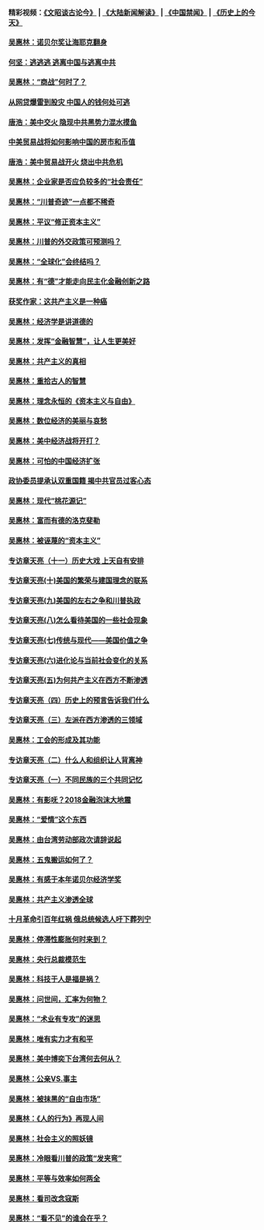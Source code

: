 #### 精彩视频：[《文昭谈古论今》](https://github.com/gfw-breaker/wenzhao/blob/master/README.md?t=01130931) | [《大陆新闻解读》](https://github.com/gfw-breaker/ntdtv-comedy/blob/master/README.md?t=01130931) | [《中国禁闻》](https://github.com/gfw-breaker/ntdtv-news/blob/master/README.md?t=01130931) | [《历史上的今天》](https://github.com/gfw-breaker/today-in-history/blob/master/README.md?t=01130931) 

#### [吴惠林：诺贝尔奖让海耶克翻身](../pages/nsc423/n10890049.md?t=01130931) 

#### [何坚：逃逃逃 逃离中国与逃离中共](../pages/nsc423/n10592891.md?t=01130931) 

#### [吴惠林：“商战”何时了？](../pages/nsc423/n10573558.md?t=01130931) 

#### [从网贷爆雷到股灾 中国人的钱何处可逃](../pages/nsc423/n10572800.md?t=01130931) 

#### [唐浩：美中交火 隐现中共黑势力混水摸鱼](../pages/nsc423/n10544040.md?t=01130931) 

#### [中美贸易战将如何影响中国的房市和币值](../pages/nsc423/n10543697.md?t=01130931) 

#### [唐浩：美中贸易战开火 烧出中共危机](../pages/nsc423/n10540126.md?t=01130931) 

#### [吴惠林：企业家是否应负较多的“社会责任”](../pages/nsc423/n10535022.md?t=01130931) 

#### [吴惠林：“川普奇迹”一点都不稀奇](../pages/nsc423/n10512808.md?t=01130931) 

#### [吴惠林：平议“修正资本主义”](../pages/nsc423/n10495724.md?t=01130931) 

#### [吴惠林：川普的外交政策可预测吗？](../pages/nsc423/n10462387.md?t=01130931) 

#### [吴惠林：“全球化”会终结吗？](../pages/nsc423/n10452838.md?t=01130931) 

#### [吴惠林：有“德”才能走向民主化金融创新之路](../pages/nsc423/n10432292.md?t=01130931) 

#### [获奖作家：这共产主义是一种癌](../pages/nsc423/n10431541.md?t=01130931) 

#### [吴惠林：经济学是讲道德的](../pages/nsc423/n10398014.md?t=01130931) 

#### [吴惠林：发挥“金融智慧”，让人生更美好](../pages/nsc423/n10375019.md?t=01130931) 

#### [吴惠林：共产主义的真相](../pages/nsc423/n10351394.md?t=01130931) 

#### [吴惠林：重拾古人的智慧](../pages/nsc423/n10337691.md?t=01130931) 

#### [吴惠林：理念永恒的《资本主义与自由》](../pages/nsc423/n10316274.md?t=01130931) 

#### [吴惠林：数位经济的美丽与哀愁](../pages/nsc423/n10292946.md?t=01130931) 

#### [吴惠林：美中经济战将开打？](../pages/nsc423/n10258825.md?t=01130931) 

#### [吴惠林：可怕的中国经济扩张](../pages/nsc423/n10219147.md?t=01130931) 

#### [政协委员提承认双重国籍 揭中共官员过客心态](../pages/nsc423/n10208809.md?t=01130931) 

#### [吴惠林：现代“桃花源记”](../pages/nsc423/n10185234.md?t=01130931) 

#### [吴惠林：富而有德的洛克斐勒](../pages/nsc423/n10142264.md?t=01130931) 

#### [吴惠林：被诬蔑的“资本主义”](../pages/nsc423/n10124816.md?t=01130931) 

#### [专访章天亮（十一）历史大戏 上天自有安排](../pages/nsc423/n10094905.md?t=01130931) 

#### [专访章天亮(十)美国的繁荣与建国理念的联系](../pages/nsc423/n10094899.md?t=01130931) 

#### [专访章天亮(九)美国的左右之争和川普执政](../pages/nsc423/n10094889.md?t=01130931) 

#### [专访章天亮(八)怎么看待美国的一些社会现象](../pages/nsc423/n10094857.md?t=01130931) 

#### [专访章天亮(七)传统与现代——美国价值之争](../pages/nsc423/n10093140.md?t=01130931) 

#### [专访章天亮(六)进化论与当前社会变化的关系](../pages/nsc423/n10092036.md?t=01130931) 

#### [专访章天亮(五)为何共产主义在西方不断渗透](../pages/nsc423/n10083620.md?t=01130931) 

#### [专访章天亮（四）历史上的预言告诉我们什么](../pages/nsc423/n10083606.md?t=01130931) 

#### [专访章天亮（三）左派在西方渗透的三领域](../pages/nsc423/n10081115.md?t=01130931) 

#### [吴惠林：工会的形成及其功能](../pages/nsc423/n10080633.md?t=01130931) 

#### [专访章天亮（二）什么人和组织让人背离神](../pages/nsc423/n10076637.md?t=01130931) 

#### [专访章天亮（一）不同民族的三个共同记忆](../pages/nsc423/n10074188.md?t=01130931) 

#### [吴惠林：有影呒？2018金融泡沫大地震](../pages/nsc423/n10040534.md?t=01130931) 

#### [吴惠林：“爱情”这个东西](../pages/nsc423/n10019423.md?t=01130931) 

#### [吴惠林：由台湾劳动部政次请辞说起](../pages/nsc423/n9979679.md?t=01130931) 

#### [吴惠林：五鬼搬运如何了？](../pages/nsc423/n9925338.md?t=01130931) 

#### [吴惠林：有感于本年诺贝尔经济学奖](../pages/nsc423/n9871883.md?t=01130931) 

#### [吴惠林：共产主义渗透全球](../pages/nsc423/n9812748.md?t=01130931) 

#### [十月革命引百年红祸 俄总统候选人吁下葬列宁](../pages/nsc423/n9810182.md?t=01130931) 

#### [吴惠林：停滞性膨胀何时来到？](../pages/nsc423/n9764136.md?t=01130931) 

#### [吴惠林：央行总裁模范生](../pages/nsc423/n9728134.md?t=01130931) 

#### [吴惠林：科技于人是福是祸？](../pages/nsc423/n9672982.md?t=01130931) 

#### [吴惠林：问世间，汇率为何物？](../pages/nsc423/n9621788.md?t=01130931) 

#### [吴惠林：“术业有专攻”的迷思](../pages/nsc423/n9580363.md?t=01130931) 

#### [吴惠林：唯有实力才有和平](../pages/nsc423/n9529599.md?t=01130931) 

#### [吴惠林：美中博奕下台湾何去何从？](../pages/nsc423/n9483598.md?t=01130931) 

#### [吴惠林：公亲VS.事主](../pages/nsc423/n9425637.md?t=01130931) 

#### [吴惠林：被抹黑的“自由市场”](../pages/nsc423/n9351545.md?t=01130931) 

#### [吴惠林：《人的行为》再现人间](../pages/nsc423/n9296339.md?t=01130931) 

#### [吴惠林：社会主义的照妖镜](../pages/nsc423/n9243460.md?t=01130931) 

#### [吴惠林：冷眼看川普的政策“发夹弯”](../pages/nsc423/n9120684.md?t=01130931) 

#### [吴惠林：平等与效率如何两全](../pages/nsc423/n9075430.md?t=01130931) 

#### [吴惠林：看司改念寇斯](../pages/nsc423/n9024915.md?t=01130931) 

#### [吴惠林：“看不见”的谁会在乎？](../pages/nsc423/n8977488.md?t=01130931) 

